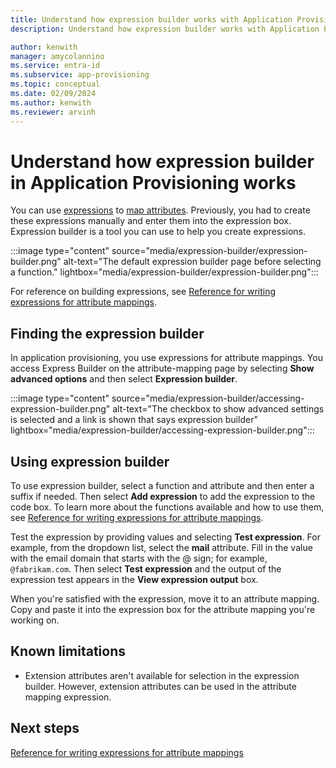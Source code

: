 ```yaml
---
title: Understand how expression builder works with Application Provisioning in Microsoft Entra ID
description: Understand how expression builder works with Application Provisioning in Microsoft Entra ID.

author: kenwith
manager: amycolannino
ms.service: entra-id
ms.subservice: app-provisioning
ms.topic: conceptual
ms.date: 02/09/2024
ms.author: kenwith
ms.reviewer: arvinh
---
```


# Understand how expression builder in Application Provisioning works

You can use [expressions](functions-for-customizing-application-data.md) to [map attributes](./customize-application-attributes.md). Previously, you had to create these expressions manually and enter them into the expression box. Expression builder is a tool you can use to help you create expressions.

:::image type="content" source="media/expression-builder/expression-builder.png" alt-text="The default expression builder page before selecting a function." lightbox="media/expression-builder/expression-builder.png":::

For reference on building expressions, see [Reference for writing expressions for attribute mappings](functions-for-customizing-application-data.md). 

## Finding the expression builder

In application provisioning, you use expressions for attribute mappings. You access Express Builder on the attribute-mapping page by selecting **Show advanced options** and then select **Expression builder**.

:::image type="content" source="media/expression-builder/accessing-expression-builder.png" alt-text="The checkbox to show advanced settings is selected and a link is shown that says expression builder" lightbox="media/expression-builder/accessing-expression-builder.png":::

## Using expression builder

To use expression builder, select a function and attribute and then enter a suffix if needed. Then select **Add expression** to add the expression to the code box. To learn more about the functions available and how to use them, see [Reference for writing expressions for attribute mappings](functions-for-customizing-application-data.md).

Test the expression by providing values and selecting **Test expression**. For example, from the dropdown list, select the **mail** attribute. Fill in the value with the email domain that starts with the @ sign; for example, `@fabrikam.com`. Then select **Test expression** and the output of the expression test appears in the **View expression output** box.

When you're satisfied with the expression, move it to an attribute mapping. Copy and paste it into the expression box for the attribute mapping you're working on.

## Known limitations
* Extension attributes aren't available for selection in the expression builder. However, extension attributes can be used in the attribute mapping expression. 

## Next steps

[Reference for writing expressions for attribute mappings](functions-for-customizing-application-data.md)

